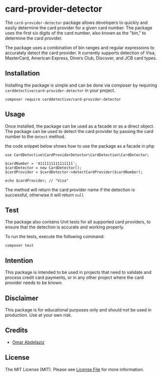 # card-provider-detector

The `card-provider-detector` package allows developers to quickly and easily determine the card provider for a given card number. The package uses the first six digits of the card number, also known as the "bin," to determine the card provider.

The package uses a combination of bin ranges and regular expressions to accurately detect the card provider. It currently supports detection of Visa, MasterCard, American Express, Diners Club, Discover, and JCB card types.

## Installation

Installing the package is simple and can be done via composer by requiring `carddetective/card-provider-detector` in your project. 


````
composer require carddetective/card-provider-detector
````

## Usage

Once installed, the package can be used as a facade or as a direct object. The package can be used to detect the card provider by passing the card number to the `detect` method. 

the code snippet below shows how to use the package as a facade in php
````
use CardDetective\CardProviderDetector\CardDetection\CardDetector;

$cardNumber = '4111111111111111';
$cardDetector = new CardDetector();
$cardProvider = $cardDetector->detectCardProvider($cardNumber);

echo $cardProvider; // "Visa"
````
The method will return the card provider name if the detection is successful, otherwise it will return `null`

## Test

The package also contains Unit tests for all supported card providers, to ensure that the detection is accurate and working properly.

To run the tests, execute the following command:

```
composer test
```


## Intention

This package is intended to be used in projects that need to validate and process credit card payments, or in any other project where the card provider needs to be known.

## Disclaimer

This package is for educational purposes only and should not be used in production. Use at your own risk.

## Credits

- [Omar Abdelaziz](https://github.com/OmarAbdelazizMahmed)

## License

The MIT License (MIT). Please see [License File](LICENSE.md) for more information.


